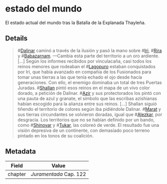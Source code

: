 # estado del mundo
El estado actual del mundo tras la Batalla de la Explanada Thayleña.

## Details
> #[Dalinar](characters/dalinar) caminó a través de la ilusión y pasó la mano sobre #[Iri](locations/iri), #[Rira](locations/rira) y #[Babazarnam](locations/babatharnam).
> —Cambia esta parte del territorio a un oro ardiente. [...]
> Según los informes recibidos por vinculacaña, casi todos los reinos menores que rodeaban el #[Lagopuro](locations/purelake) estaban conquistados por Iri, que había avanzado en compañía de los Fusionados para tomar unas tierras a las que tenía echado el ojo desde hacía generaciones. Con ello, el enemigo dominaba un total de tres Puertas Juradas. #[Shallan](characters/shallan) pintó esos reinos en el mapa de un vivo color dorado, a petición de Dalinar.
> #[Azir](locations/azir) y sus protectorados los pintó con una pauta de azul y granate, el símbolo que las escribas azishianas habían escogido para la alianza entre sus reinos. [...]
> Shallan siguió tiñendo el territorio de colores según iba pidiéndole Dalinar. #[Marat](locations/marat) y sus tierras circundantes se volvieron doradas, igual que #[Alezkar](locations/alethkar), por desgracia. Los territorios que no se habían definido por un bando, como #[Shinovar](locations/shinovar) y #[Tukar](locations/tukar), las coloreó de verde. El resultado fue una visión depresiva de un continente, con demasiado poco terreno pintado en los tonos de su coalición.

## Metadata
| Field | Value |
| ----- | ----- |
| chapter | *Juramentada* Cap. 122 |
